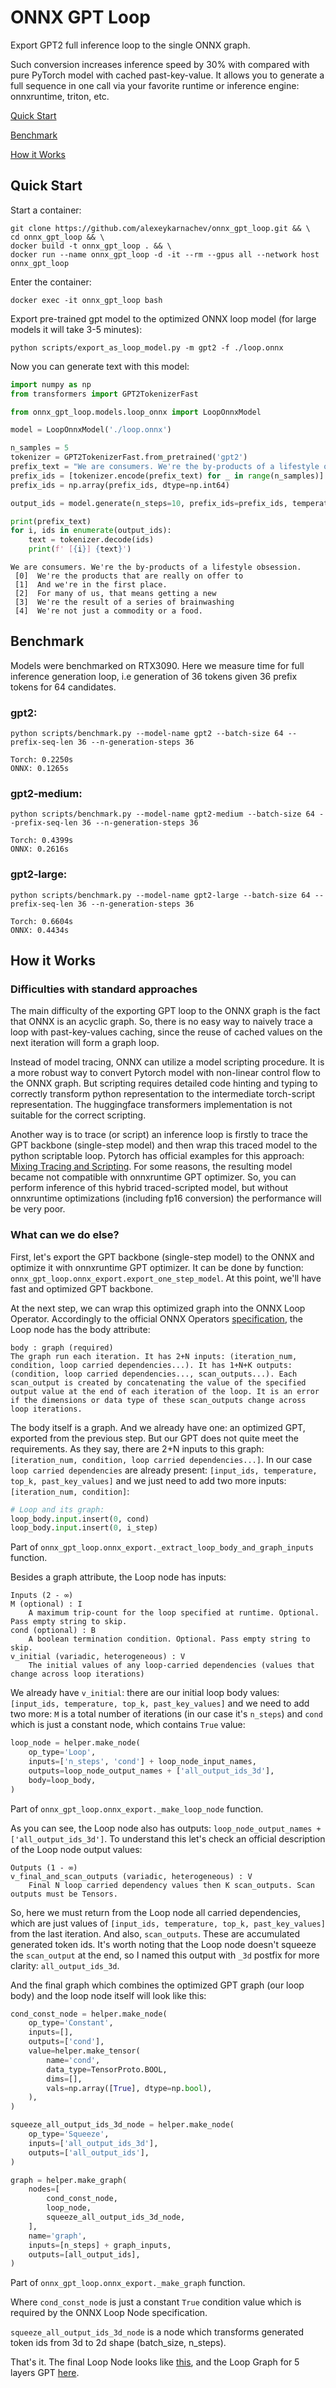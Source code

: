 # ONNX GPT Loop
Export GPT2 full inference loop to the single ONNX graph.

Such conversion increases inference speed by 30% with compared with pure PyTorch
model with cached past-key-value. It allows you to generate a full sequence in
one call via your favorite runtime or inference engine: onnxruntime, triton, etc. 

[Quick Start](#quick-start)

[Benchmark](#benchmark)

[How it Works](#how-it-works)

## Quick Start
Start a container:
```
git clone https://github.com/alexeykarnachev/onnx_gpt_loop.git && \
cd onnx_gpt_loop && \
docker build -t onnx_gpt_loop . && \
docker run --name onnx_gpt_loop -d -it --rm --gpus all --network host onnx_gpt_loop
```

Enter the container:
```
docker exec -it onnx_gpt_loop bash
```

Export pre-trained gpt model to the optimized ONNX loop model
(for large models it will take 3-5 minutes):
```
python scripts/export_as_loop_model.py -m gpt2 -f ./loop.onnx
```

Now you can generate text with this model:
```python
import numpy as np
from transformers import GPT2TokenizerFast

from onnx_gpt_loop.models.loop_onnx import LoopOnnxModel

model = LoopOnnxModel('./loop.onnx')

n_samples = 5
tokenizer = GPT2TokenizerFast.from_pretrained('gpt2')
prefix_text = "We are consumers. We're the by-products of a lifestyle obsession."
prefix_ids = [tokenizer.encode(prefix_text) for _ in range(n_samples)]
prefix_ids = np.array(prefix_ids, dtype=np.int64)

output_ids = model.generate(n_steps=10, prefix_ids=prefix_ids, temperature=0.7, top_k=50)

print(prefix_text)
for i, ids in enumerate(output_ids):
    text = tokenizer.decode(ids)
    print(f' [{i}] {text}')
```

```
We are consumers. We're the by-products of a lifestyle obsession.
 [0]  We're the products that are really on offer to
 [1]  And we're in the first place.
 [2]  For many of us, that means getting a new
 [3]  We're the result of a series of brainwashing
 [4]  We're not just a commodity or a food.
```

## Benchmark
Models were benchmarked on RTX3090.
Here we measure time for full inference generation loop, i.e generation of 36 tokens given 36 prefix
tokens for 64 candidates.

### gpt2:
```
python scripts/benchmark.py --model-name gpt2 --batch-size 64 --prefix-seq-len 36 --n-generation-steps 36
```
```
Torch: 0.2250s
ONNX: 0.1265s
```

### gpt2-medium:
```
python scripts/benchmark.py --model-name gpt2-medium --batch-size 64 --prefix-seq-len 36 --n-generation-steps 36
```
```
Torch: 0.4399s
ONNX: 0.2616s
```

### gpt2-large:
```
python scripts/benchmark.py --model-name gpt2-large --batch-size 64 --prefix-seq-len 36 --n-generation-steps 36
```
```
Torch: 0.6604s
ONNX: 0.4434s
```

## How it Works
### Difficulties with standard approaches
The main difficulty of the exporting GPT loop to the ONNX graph is the fact that ONNX is an acyclic graph.
So, there is no easy way to naively trace a loop with past-key-values caching, since the reuse of cached
values on the next iteration will form a graph loop. 

Instead of model tracing, ONNX can utilize a model scripting procedure. It is a more robust way to convert
Pytorch model with non-linear control flow to the ONNX graph. But scripting requires detailed
code hinting and typing to correctly transform python representation to the intermediate torch-script
representation. The huggingface transformers implementation is not suitable for the correct scripting.

Another way is to trace (or script) an inference loop is firstly to trace the GPT backbone (single-step model)
and then wrap this traced model to the python scriptable loop. Pytorch has official examples for this
approach: [Mixing Tracing and Scripting](https://pytorch.org/docs/stable/jit.html#mixing-tracing-and-scripting).
For some reasons, the resulting model became not compatible with onnxruntime GPT optimizer. So, you can perform
inference of this hybrid traced-scripted model, but without onnxruntime optimizations (including fp16 conversion)
the performance will be very poor.

### What can we do else?
First, let's export the GPT backbone (single-step model) to the ONNX and optimize it with onnxruntime GPT optimizer.
It can be done by function: `onnx_gpt_loop.onnx_export.export_one_step_model`.
At this point, we'll have fast and optimized GPT backbone.

At the next step, we can wrap this optimized graph into the ONNX Loop Operator.
Accordingly to the official ONNX Operators [specification](https://github.com/onnx/onnx/blob/main/docs/Operators.md#Loop),
the Loop node has the body attribute:

```
body : graph (required)
The graph run each iteration. It has 2+N inputs: (iteration_num, condition, loop carried dependencies...). It has 1+N+K outputs: (condition, loop carried dependencies..., scan_outputs...). Each scan_output is created by concatenating the value of the specified output value at the end of each iteration of the loop. It is an error if the dimensions or data type of these scan_outputs change across loop iterations.
```

The body itself is a graph. And we already have one: an optimized GPT, exported from the previous step. But our GPT does not quite
meet the requirements. As they say, there are 2+N inputs to this graph: `[iteration_num, condition, loop carried dependencies...]`.
In our case `loop carried dependencies` are already present: `[input_ids, temperature, top_k, past_key_values]` and we just need to add
two more inputs: `[iteration_num, condition]`:
```python
# Loop and its graph:
loop_body.input.insert(0, cond)
loop_body.input.insert(0, i_step)
```
Part of `onnx_gpt_loop.onnx_export._extract_loop_body_and_graph_inputs` function.

Besides a graph attribute, the Loop node has inputs:
```
Inputs (2 - ∞)
M (optional) : I
    A maximum trip-count for the loop specified at runtime. Optional. Pass empty string to skip.
cond (optional) : B
    A boolean termination condition. Optional. Pass empty string to skip.
v_initial (variadic, heterogeneous) : V
    The initial values of any loop-carried dependencies (values that change across loop iterations)
```
We already have `v_initial`: there are our initial loop body values: `[input_ids, temperature, top_k, past_key_values]`
and we need to add two more: `M` is a total number of iterations (in our case it's `n_steps`) and `cond` which is just
a constant node, which contains `True` value:

```python
loop_node = helper.make_node(
    op_type='Loop',
    inputs=['n_steps', 'cond'] + loop_node_input_names,
    outputs=loop_node_output_names + ['all_output_ids_3d'],
    body=loop_body,
)
```
Part of `onnx_gpt_loop.onnx_export._make_loop_node` function.

As you can see, the Loop node also has outputs: `loop_node_output_names + ['all_output_ids_3d']`. To understand this
let's check an official description of the Loop node output values:

```
Outputs (1 - ∞)
v_final_and_scan_outputs (variadic, heterogeneous) : V
    Final N loop carried dependency values then K scan_outputs. Scan outputs must be Tensors.
```

So, here we must return from the Loop node all carried dependencies, which are just values of `[input_ids, temperature, top_k, past_key_values]` from the last iteration. And also, `scan_outputs`. These are accumulated generated token ids. It's worth noting that
the Loop node doesn't squeeze the `scan_output` at the end, so I named this output with `_3d` postfix for more clarity: `all_output_ids_3d`.

And the final graph which combines the optimized GPT graph (our loop body) and the loop node itself will look like this:

```python
cond_const_node = helper.make_node(
    op_type='Constant',
    inputs=[],
    outputs=['cond'],
    value=helper.make_tensor(
        name='cond',
        data_type=TensorProto.BOOL,
        dims=[],
        vals=np.array([True], dtype=np.bool),
    ),
)

squeeze_all_output_ids_3d_node = helper.make_node(
    op_type='Squeeze',
    inputs=['all_output_ids_3d'],
    outputs=['all_output_ids'],
)

graph = helper.make_graph(
    nodes=[
        cond_const_node,
        loop_node,
        squeeze_all_output_ids_3d_node,
    ],
    name='graph',
    inputs=[n_steps] + graph_inputs,
    outputs=[all_output_ids],
)
```
Part of `onnx_gpt_loop.onnx_export._make_graph` function.

Where `cond_const_node` is just a constant `True` condition value which is
required by the ONNX Loop Node specification.

`squeeze_all_output_ids_3d_node` is a node which transforms generated token ids
from 3d to 2d shape (batch_size, n_steps).

That's it. The final Loop Node looks like [this](images/loop_node.png),
and the Loop Graph for 5 layers GPT [here](images/loop_graph.png). 











